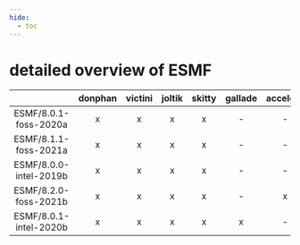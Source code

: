 ```yaml
---
hide:
  - toc
---
```


detailed overview of ESMF
=========================

| |donphan|victini|joltik|skitty|gallade|accelgor|swalot|doduo|
| :---: | :---: | :---: | :---: | :---: | :---: | :---: | :---: | :---: |
|ESMF/8.0.1-foss-2020a|x|x|x|x|-|-|x|x|
|ESMF/8.1.1-foss-2021a|x|x|x|x|-|-|x|x|
|ESMF/8.0.0-intel-2019b|x|x|x|x|-|-|x|x|
|ESMF/8.2.0-foss-2021b|x|x|x|x|-|x|x|x|
|ESMF/8.0.1-intel-2020b|x|x|x|x|x|-|x|x|
